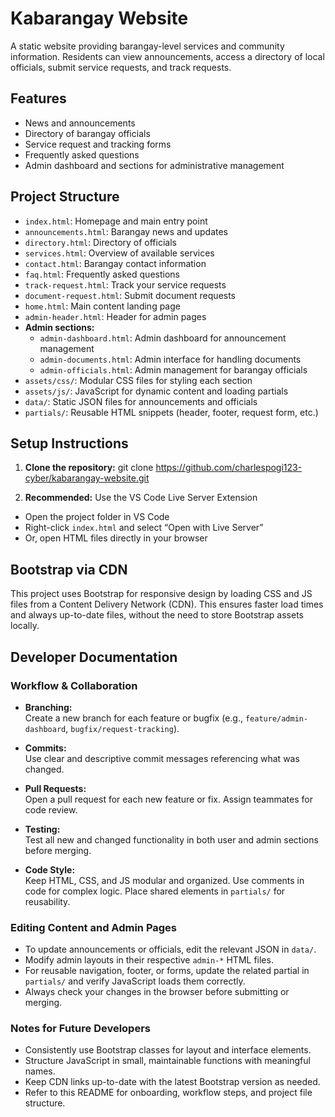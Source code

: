 # Kabarangay Website

A static website providing barangay-level services and community information. Residents can view announcements, access a directory of local officials, submit service requests, and track requests.

## Features

- News and announcements
- Directory of barangay officials
- Service request and tracking forms
- Frequently asked questions
- Admin dashboard and sections for administrative management

## Project Structure

- `index.html`: Homepage and main entry point
- `announcements.html`: Barangay news and updates
- `directory.html`: Directory of officials
- `services.html`: Overview of available services
- `contact.html`: Barangay contact information
- `faq.html`: Frequently asked questions
- `track-request.html`: Track your service requests
- `document-request.html`: Submit document requests
- `home.html`: Main content landing page
- `admin-header.html`: Header for admin pages
- **Admin sections:**
  - `admin-dashboard.html`: Admin dashboard for announcement management
  - `admin-documents.html`: Admin interface for handling documents
  - `admin-officials.html`: Admin management for barangay officials
- `assets/css/`: Modular CSS files for styling each section
- `assets/js/`: JavaScript for dynamic content and loading partials
- `data/`: Static JSON files for announcements and officials
- `partials/`: Reusable HTML snippets (header, footer, request form, etc.)

## Setup Instructions

1. **Clone the repository:**
git clone https://github.com/charlespogi123-cyber/kabarangay-website.git

2. **Recommended:** Use the VS Code Live Server Extension  
- Open the project folder in VS Code  
- Right-click `index.html` and select “Open with Live Server”
- Or, open HTML files directly in your browser

## Bootstrap via CDN

This project uses Bootstrap for responsive design by loading CSS and JS files from a Content Delivery Network (CDN). This ensures faster load times and always up-to-date files, without the need to store Bootstrap assets locally.

## Developer Documentation

### Workflow & Collaboration

- **Branching:**  
  Create a new branch for each feature or bugfix (e.g., `feature/admin-dashboard`, `bugfix/request-tracking`).

- **Commits:**  
  Use clear and descriptive commit messages referencing what was changed.

- **Pull Requests:**  
  Open a pull request for each new feature or fix. Assign teammates for code review.

- **Testing:**  
  Test all new and changed functionality in both user and admin sections before merging.

- **Code Style:**  
  Keep HTML, CSS, and JS modular and organized. Use comments in code for complex logic. Place shared elements in `partials/` for reusability.

### Editing Content and Admin Pages

- To update announcements or officials, edit the relevant JSON in `data/`.
- Modify admin layouts in their respective `admin-*` HTML files.
- For reusable navigation, footer, or forms, update the related partial in `partials/` and verify JavaScript loads them correctly.
- Always check your changes in the browser before submitting or merging.

### Notes for Future Developers

- Consistently use Bootstrap classes for layout and interface elements.
- Structure JavaScript in small, maintainable functions with meaningful names.
- Keep CDN links up-to-date with the latest Bootstrap version as needed.
- Refer to this README for onboarding, workflow steps, and project file structure.
